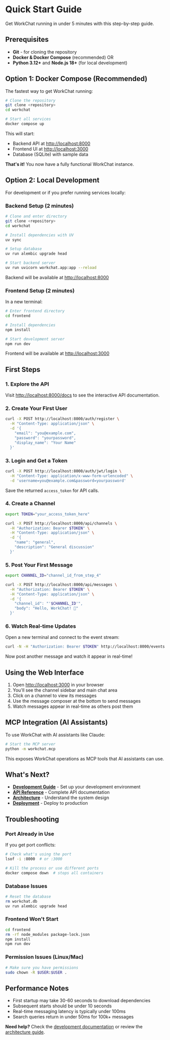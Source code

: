 # Quick Start Guide

Get WorkChat running in under 5 minutes with this step-by-step guide.

## Prerequisites

- **Git** - for cloning the repository
- **Docker & Docker Compose** (recommended) OR
- **Python 3.12+** and **Node.js 18+** (for local development)

## Option 1: Docker Compose (Recommended)

The fastest way to get WorkChat running:

```bash
# Clone the repository
git clone <repository>
cd workchat

# Start all services
docker compose up
```

This will start:
- Backend API at [http://localhost:8000](http://localhost:8000)
- Frontend UI at [http://localhost:3000](http://localhost:3000)
- Database (SQLite) with sample data

**That's it!** You now have a fully functional WorkChat instance.

## Option 2: Local Development

For development or if you prefer running services locally:

### Backend Setup (2 minutes)

```bash
# Clone and enter directory
git clone <repository>
cd workchat

# Install dependencies with UV
uv sync

# Setup database
uv run alembic upgrade head

# Start backend server
uv run uvicorn workchat.app:app --reload
```

Backend will be available at [http://localhost:8000](http://localhost:8000)

### Frontend Setup (2 minutes)

In a new terminal:

```bash
# Enter frontend directory
cd frontend

# Install dependencies
npm install

# Start development server
npm run dev
```

Frontend will be available at [http://localhost:3000](http://localhost:3000)

## First Steps

### 1. Explore the API

Visit [http://localhost:8000/docs](http://localhost:8000/docs) to see the interactive API documentation.

### 2. Create Your First User

```bash
curl -X POST http://localhost:8000/auth/register \
  -H "Content-Type: application/json" \
  -d '{
    "email": "you@example.com",
    "password": "yourpassword",
    "display_name": "Your Name"
  }'
```

### 3. Login and Get a Token

```bash
curl -X POST http://localhost:8000/auth/jwt/login \
  -H "Content-Type: application/x-www-form-urlencoded" \
  -d 'username=you@example.com&password=yourpassword'
```

Save the returned `access_token` for API calls.

### 4. Create a Channel

```bash
export TOKEN="your_access_token_here"

curl -X POST http://localhost:8000/api/channels \
  -H "Authorization: Bearer $TOKEN" \
  -H "Content-Type: application/json" \
  -d '{
    "name": "general",
    "description": "General discussion"
  }'
```

### 5. Post Your First Message

```bash
export CHANNEL_ID="channel_id_from_step_4"

curl -X POST http://localhost:8000/api/messages \
  -H "Authorization: Bearer $TOKEN" \
  -H "Content-Type: application/json" \
  -d '{
    "channel_id": "'$CHANNEL_ID'",
    "body": "Hello, WorkChat! 🎉"
  }'
```

### 6. Watch Real-time Updates

Open a new terminal and connect to the event stream:

```bash
curl -N -H "Authorization: Bearer $TOKEN" http://localhost:8000/events
```

Now post another message and watch it appear in real-time!

## Using the Web Interface

1. Open [http://localhost:3000](http://localhost:3000) in your browser
2. You'll see the channel sidebar and main chat area
3. Click on a channel to view its messages
4. Use the message composer at the bottom to send messages
5. Watch messages appear in real-time as others post them

## MCP Integration (AI Assistants)

To use WorkChat with AI assistants like Claude:

```bash
# Start the MCP server
python -m workchat.mcp
```

This exposes WorkChat operations as MCP tools that AI assistants can use.

## What's Next?

- **[Development Guide](development.md)** - Set up your development environment
- **[API Reference](api.md)** - Complete API documentation  
- **[Architecture](architecture.md)** - Understand the system design
- **[Deployment](deployment.md)** - Deploy to production

## Troubleshooting

### Port Already in Use

If you get port conflicts:

```bash
# Check what's using the port
lsof -i :8000  # or :3000

# Kill the process or use different ports
docker compose down  # stops all containers
```

### Database Issues

```bash
# Reset the database
rm workchat.db
uv run alembic upgrade head
```

### Frontend Won't Start

```bash
cd frontend
rm -rf node_modules package-lock.json
npm install
npm run dev
```

### Permission Issues (Linux/Mac)

```bash
# Make sure you have permissions
sudo chown -R $USER:$USER .
```

## Performance Notes

- First startup may take 30-60 seconds to download dependencies
- Subsequent starts should be under 10 seconds
- Real-time messaging latency is typically under 100ms
- Search queries return in under 50ms for 100k+ messages

**Need help?** Check the [development documentation](development.md) or review the [architecture guide](architecture.md).
